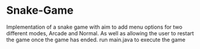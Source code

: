 # Snake-Game
Implementation of a snake game with aim to add menu options for two different modes, Arcade and Normal. As well as allowing the user to restart the game once the game has ended.
run main.java to execute the game
